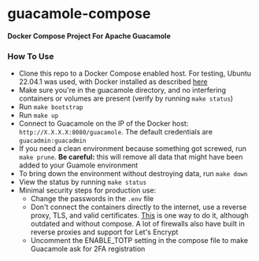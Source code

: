 # guacamole-compose
#### Docker Compose Project For Apache Guacamole

### How To Use
- Clone this repo to a Docker Compose enabled host. For testing, Ubuntu 22.04.1 was used, with Docker installed as described [here](https://docs.docker.com/engine/install/ubuntu/)
- Make sure you're in the guacamole directory, and no interfering containers or volumes are present (verify by running `make status`)
- Run `make bootstrap`
- Run `make up`
- Connect to Guacamole on the IP of the Docker host: `http://X.X.X.X:8080/guacamole`. The default credentials are `guacadmin:guacadmin`
- If you need a clean environment because something got screwed, run `make prune`. **Be careful:** this will remove all data that might have been added to your Guamole environment
- To bring down the environment without destroying data, run `make down`
- View the status by running `make status`
- Minimal security steps for production use:
  - Change the passwords in the `.env` file
  - Don't connect the containers directly to the internet, use a reverse proxy, TLS, and valid certificates. [This](https://www.conproly.com/blogs/20180920-running-haproxy-and-lets-encrypt-on-docker/) is one way to do it, although outdated and without compose. A lot of firewalls also have built in reverse proxies and support for Let's Encrypt
  - Uncomment the ENABLE_TOTP setting in the compose file to make Guacamole ask for 2FA registration 
